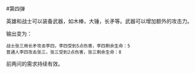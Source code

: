#第四弹

英雄和战士可以装备武器，如木棒，大锤，长矛等。武器可以增加额外的攻击力。

输出变为：

```
战士张三用长矛攻击李四，李四受到5点伤害，李四剩余生命：5
普通人李四攻击张三，张三受到2点伤害，张三剩余生命：8
```

前两问的需求持续有效。
